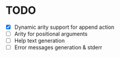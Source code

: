 # TODO

- [x] Dynamic arity support for append action
- [ ] Arity for positional arguments
- [ ] Help text generation
- [ ] Error messages generation & stderr
